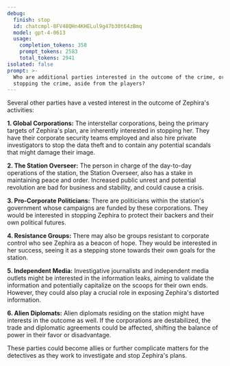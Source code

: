 ```yaml
---
debug:
  finish: stop
  id: chatcmpl-8FV48QHn4KHELul9g47b30t64zBmq
  model: gpt-4-0613
  usage:
    completion_tokens: 358
    prompt_tokens: 2583
    total_tokens: 2941
isolated: false
prompt: >-
  Who are additional parties interested in the outcome of the crime, or in
  stopping the crime, aside from the players?
---
```

Several other parties have a vested interest in the outcome of Zephira's activities:

**1. Global Corporations:** The interstellar corporations, being the primary targets of Zephira's plan, are inherently interested in stopping her. They have their corporate security teams employed and also hire private investigators to stop the data theft and to contain any potential scandals that might damage their image.

**2. The Station Overseer:** The person in charge of the day-to-day operations of the station, the Station Overseer, also has a stake in maintaining peace and order. Increased public unrest and potential revolution are bad for business and stability, and could cause a crisis. 

**3. Pro-Corporate Politicians:** There are politicians within the station's government whose campaigns are funded by these corporations. They would be interested in stopping Zephira to protect their backers and their own political futures.

**4. Resistance Groups:** There may also be groups resistant to corporate control who see Zephira as a beacon of hope. They would be interested in her success, seeing it as a stepping stone towards their own goals for the station.

**5. Independent Media:** Investigative journalists and independent media outlets might be interested in the information leaks, aiming to validate the information and potentially capitalize on the scoops for their own ends. However, they could also play a crucial role in exposing Zephira's distorted information.

**6. Alien Diplomats:** Alien diplomats residing on the station might have interests in the outcome as well. If the corporations are destabilized, the trade and diplomatic agreements could be affected, shifting the balance of power in their favor or disadvantage.

These parties could become allies or further complicate matters for the detectives as they work to investigate and stop Zephira's plans.